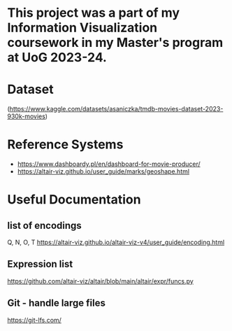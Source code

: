 # This project was a part of my Information Visualization coursework in my Master's program at UoG 2023-24.

# Dataset
(https://www.kaggle.com/datasets/asaniczka/tmdb-movies-dataset-2023-930k-movies)

# Reference Systems
- https://www.dashboardy.pl/en/dashboard-for-movie-producer/
- https://altair-viz.github.io/user_guide/marks/geoshape.html

# Useful Documentation
## list of encodings
Q, N, O, T
https://altair-viz.github.io/altair-viz-v4/user_guide/encoding.html

## Expression list
https://github.com/altair-viz/altair/blob/main/altair/expr/funcs.py

## Git - handle large files
https://git-lfs.com/
